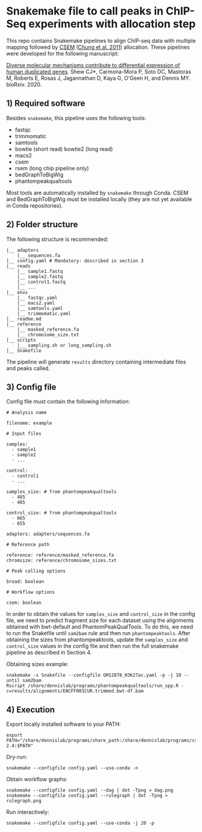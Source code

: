 # Snakemake file to call peaks in ChIP-Seq experiments with allocation step

This repo contains Snakemake pipelines to align ChIP-seq data with multiple mapping followed by [CSEM](http://deweylab.biostat.wisc.edu/csem/README.html) ([Chung et al. 2011](https://journals.plos.org/ploscompbiol/article?id=10.1371/journal.pcbi.1002111)) allocation. These pipelines were developed for the following manuscript:

[Diverse molecular mechanisms contribute to differential expression of human duplicated genes](https://www.biorxiv.org/content/10.1101/2020.11.27.401752v1). Shew CJ*, Carmona-Mora P, Soto DC, Mastoras M, Roberts E, Rosas J, Jagannathan D, Kaya G, O'Geen H, and Dennis MY. bioRxiv. 2020.

## 1) Required software

Besides `snakemake`, this pipeline uses the following tools:
- fastqc
- trimmomatic
- samtools
- bowtie (short read) bowtie2 (long read) 
- macs2
- csem
- rsem (long chip pipeline only) 
- bedGraphToBigWig
- phantompeakqualtools

Most tools are automatically installed by `snakemake` through Conda. CSEM and BedGraphToBigWig must be installed locally (they are not yet available in Conda repositories). 

## 2) Folder structure

The following structure is recommended:

```
|__ adapters
    |__ sequences.fa 
|__ config.yaml # Mandatory: described in section 3
|__ reads 
    |__ sample1.fastq 
    |__ sample2.fastq
    |__ control1.fastq
    |__ ...
|__ envs
    |__ fastqc.yaml
    |__ macs2.yaml
    |__ samtools.yaml
    |__ trimmomatic.yaml
|__ readme.md
|__ reference
    |__ masked_reference.fa
    |__ chromosome_size.txt
|__ scripts
    |__ sampling.sh or long_sampling.sh
|__ Snakefile
```

The pipeline will generate `results` directory containing intermediate files and peaks called. 

## 3) Config file

Config file must contain the following information:

```
# Analysis name

filename: example

# Input files

samples:
  - sample1
  - sample2
  - ...

control:
  - control1
  - ...
  
samples_size: # from phantompeakqualtools
  - 485
  - 485

control_size: # from phantompeakqualtools
  - 665
  - 655

adapters: adapters/sequences.fa

# Reference path

reference: reference/masked_reference.fa
chromsize: reference/chromosome_sizes.txt

# Peak calling options

broad: boolean

# Workflow options

csem: boolean
```

In order to obtain the values for `samples_size` and `control_size` in the config file, we need to predict fragment size for each dataset using the alignments obtained with bwt-default and PhantomPeakQualTools. To do this, we need to run the Snakefile until `sam2bam` rule and then run `phantompeaktools`. After obtaining the sizes from phantompeaktools, update the `samples_size` and `control_size` values in the config file and then run the full snakemake pipeline as described in Section 4. 

Obtaining sizes example:

```
snakemake -s Snakefile --configfile GM12878_H3K27ac.yaml -p -j 10 --until sam2bam
Rscript /share/dennislab/programs/phantompeakqualtools/run_spp.R -c=results/alignments/ENCFF001CUR.trimmed.bwt-df.bam
```

## 4) Execution

Export locally installed software to your PATH:
```
export PATH="/share/dennislab/programs/share_path:/share/dennislab/programs/csem-2.4:$PATH"
```

Dry-run:
```
snakemake --configfile config.yaml --use-conda -n
```

Obtain workflow graphs:
```
snakemake --configfile config.yaml --dag | dot -Tpng > dag.png 
snakemake --configfile config.yaml --rulegraph | dot -Tpng > rulegraph.png
```

Run interactively:
```
snakemake --configfile config.yaml --use-conda -j 20 -p
```

